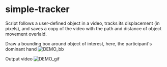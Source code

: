 # simple-tracker

Script follows a user-defined object in a video, tracks its displacement (in pixels), and saves a copy of the video with the path and distance of object movement overlaid. 

Draw a bounding box around object of interest, here, the participant's dominant hand
![DEMO_bb](/outpy_1.png)

Output video
![DEMO_gif](/outpy.gif)

